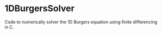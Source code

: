 # 1DBurgersSolver
Code to numerically solver the 1D Burgers equation using finite differencing in C.
